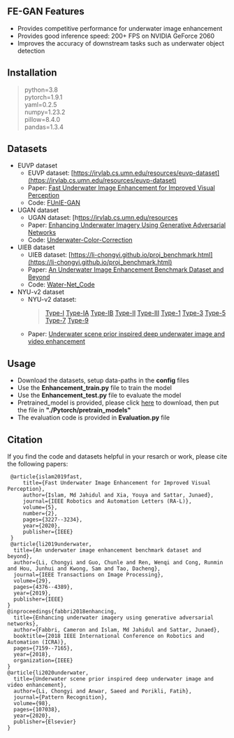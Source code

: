 ## FE-GAN Features
* Provides competitive performance for underwater image enhancement  
* Provides good inference speed: 200+ FPS on NVIDIA GeForce 2060
* Improves the accuracy of downstream tasks such as underwater object detection

## Installation
> python=3.8  
> pytorch=1.9.1  
> yaml=0.2.5  
> numpy=1.23.2  
> pillow=8.4.0  
> pandas=1.3.4

## Datasets
* EUVP dataset
  * EUVP dataset: [https://irvlab.cs.umn.edu/resources/euvp-dataset](https://irvlab.cs.umn.edu/resources/euvp-dataset)
  * Paper: [Fast Underwater Image Enhancement for Improved Visual Perception](https://ieeexplore.ieee.org/document/9001231)
  * Code: [FUnIE-GAN](https://github.com/xahidbuffon/FUnIE-GAN)
* UGAN dataset
  * UGAN dataset: [h[ttps://irvlab.cs.umn.edu/resources](http://irvlab.cs.umn.edu/resources/)
  * Paper: [Enhancing Underwater Imagery Using Generative Adversarial Networks](https://arxiv.org/pdf/1801.04011.pdf)
  * Code: [Underwater-Color-Correction](https://github.com/cameronfabbri/Underwater-Color-Correction)
* UIEB dataset
  * UIEB dataset: [https://li-chongyi.github.io/proj_benchmark.html](https://li-chongyi.github.io/proj_benchmark.html)
  * Paper: [An Underwater Image Enhancement Benchmark Dataset and Beyond](https://ieeexplore.ieee.org/abstract/document/8917818/)
  * Code: [Water-Net_Code](https://github.com/Li-Chongyi/Water-Net_Code)
* NYU-v2 dataset
  * NYU-v2 dataset:
    > [Type-I](https://pan.baidu.com/s/13k3qNGG93aFwdthjRtxi3Q)
    > [Type-IA](https://pan.baidu.com/s/13lRAbZYyYLyb-Z8qcpW-4Q)
    > [Type-IB](https://pan.baidu.com/s/12qXACo20C6ee9bViItZAFA)
    > [Type-II](https://pan.baidu.com/s/1iZM9md_mdeHXqw3XchvKHg)
    > [Type-III](https://pan.baidu.com/s/1fIKVcvU6jg5Mi0Sw-k8VmA)
    > [Type-1](https://pan.baidu.com/s/1V10iXd9QnFbevm17Ua0jwQ)
    > [Type-3](https://pan.baidu.com/s/1DEI4T700jmU-cUYgAxRQAw)
    > [Type-5](https://pan.baidu.com/s/1jlPodNRPqySGnFxr7-qRRg)
    > [Type-7](https://pan.baidu.com/s/12l0gCsPYOtEx7hCvp9C-fw)
    > [Type-9](https://pan.baidu.com/s/1IPKimxXA1CsX3wjRE4VYNQ)
  * Paper: [Underwater scene prior inspired deep underwater image and video enhancement](https://www.sciencedirect.com/science/article/abs/pii/S0031320319303401)

## Usage
* Download the datasets, setup data-paths in the **config** files
* Use the **Enhancement_train.py** file to train the model
* Use the **Enhancement_test.py** file to evaluate the model
* Pretrained_model is provided, please click [here](https://drive.google.com/drive/folders/1PmTX1_W6_7pFo-vAF0M5h-5B83MSVdGU) to download, then put the file in **"./Pytorch/pretrain_models"**
* The evaluation code is provided in **Evaluation.py** file

## Citation
If you find the code and datasets helpful in your resarch or work, please cite the following papers:
```
 @article{islam2019fast,
     title={Fast Underwater Image Enhancement for Improved Visual Perception},
     author={Islam, Md Jahidul and Xia, Youya and Sattar, Junaed},
     journal={IEEE Robotics and Automation Letters (RA-L)},
     volume={5},
     number={2},
     pages={3227--3234},
     year={2020},
     publisher={IEEE}
 }
 @article{li2019underwater,
  title={An underwater image enhancement benchmark dataset and beyond},
  author={Li, Chongyi and Guo, Chunle and Ren, Wenqi and Cong, Runmin and Hou, Junhui and Kwong, Sam and Tao, Dacheng},
  journal={IEEE Transactions on Image Processing},
  volume={29},
  pages={4376--4389},
  year={2019},
  publisher={IEEE}
}
@inproceedings{fabbri2018enhancing,
  title={Enhancing underwater imagery using generative adversarial networks},
  author={Fabbri, Cameron and Islam, Md Jahidul and Sattar, Junaed},
  booktitle={2018 IEEE International Conference on Robotics and Automation (ICRA)},
  pages={7159--7165},
  year={2018},
  organization={IEEE}
}
@article{li2020underwater,
  title={Underwater scene prior inspired deep underwater image and video enhancement},
  author={Li, Chongyi and Anwar, Saeed and Porikli, Fatih},
  journal={Pattern Recognition},
  volume={98},
  pages={107038},
  year={2020},
  publisher={Elsevier}
}
```
